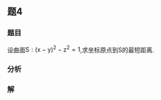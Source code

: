 ## 题4
### 题目
设曲面$\mathrm{S} : {( \mathrm{x} - \mathrm{y}) }^{2} - {\mathrm{z}}^{2} = 1$,求坐标原点到$\mathrm{S}$的最短距离.
### 分析

### 解